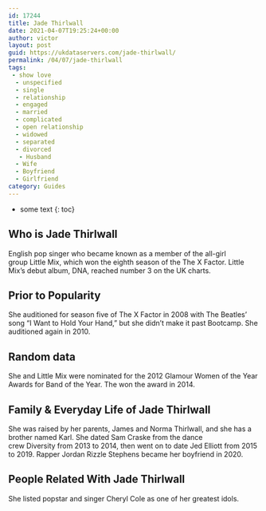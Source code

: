 ```yaml
---
id: 17244
title: Jade Thirlwall
date: 2021-04-07T19:25:24+00:00
author: victor
layout: post
guid: https://ukdataservers.com/jade-thirlwall/
permalink: /04/07/jade-thirlwall
tags:
 - show love
  - unspecified
  - single
  - relationship
  - engaged
  - married
  - complicated
  - open relationship
  - widowed
  - separated
  - divorced
   - Husband
  - Wife
  - Boyfriend
  - Girlfriend
category: Guides
---
```


* some text
{: toc}


## Who is Jade Thirlwall



English pop singer who became known as a member of the all-girl group Little Mix, which won the eighth season of the The X Factor. Little Mix&#8217;s debut album, DNA, reached number 3 on the UK charts. 

                
                
                
## Prior to Popularity



She auditioned for season five of The X Factor in 2008 with The Beatles&#8217; song &#8220;I Want to Hold Your Hand,&#8221; but she didn&#8217;t make it past Bootcamp. She auditioned again in 2010. 

                
                
                
## Random data



She and Little Mix were nominated for the 2012 Glamour Women of the Year Awards for Band of the Year. The won the award in 2014. 

                
                
                
## Family & Everyday Life of Jade Thirlwall



She was raised by her parents, James and Norma Thirlwall, and she has a brother named Karl. She dated Sam Craske from the dance crew Diversity from 2013 to 2014, then went on to date Jed Elliott from 2015 to 2019. Rapper Jordan Rizzle Stephens became her boyfriend in 2020.

                
                
                
## People Related With Jade Thirlwall



She listed popstar and singer Cheryl Cole as one of her greatest idols.

                
              
            
          
          
          